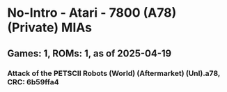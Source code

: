 # No-Intro - Atari - 7800 (A78) (Private) MIAs
## Games: 1, ROMs: 1, as of 2025-04-19

### Attack of the PETSCII Robots (World) (Aftermarket) (Unl).a78, CRC: 6b59ffa4
